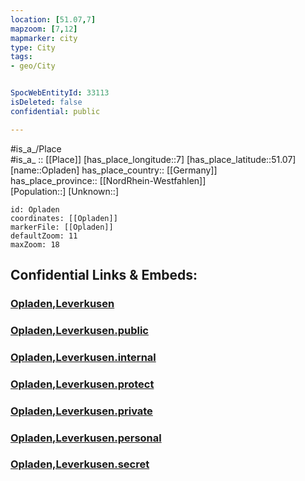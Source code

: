 ```yaml
---
location: [51.07,7] 
mapzoom: [7,12] 
mapmarker: city 
type: City
tags:
- geo/City


SpocWebEntityId: 33113
isDeleted: false
confidential: public

---
```

#is_a_/Place  
#is_a_ :: [[Place]] 
[has_place_longitude::7] 
[has_place_latitude::51.07] 
[name::Opladen] 
has_place_country:: [[Germany]]  
has_place_province:: [[NordRhein-Westfahlen]]  
[Population::] 
[Unknown::] 


```leaflet
id: Opladen
coordinates: [[Opladen]] 
markerFile: [[Opladen]] 
defaultZoom: 11 
maxZoom: 18
```


## Confidential Links & Embeds: 

### [Opladen,Leverkusen](/_Standards/Earth/Continent/Europe/Europe~Central/Germany/Germany~West/Nordrhein-Westfalen/counties~NW/Leverkusen/Opladen,Leverkusen.md) 

### [Opladen,Leverkusen.public](/_public/Earth/Continent/Europe/Europe~Central/Germany/Germany~West/Nordrhein-Westfalen/counties~NW/Leverkusen/Opladen,Leverkusen.public.md) 

### [Opladen,Leverkusen.internal](/_internal/Earth/Continent/Europe/Europe~Central/Germany/Germany~West/Nordrhein-Westfalen/counties~NW/Leverkusen/Opladen,Leverkusen.internal.md) 

### [Opladen,Leverkusen.protect](/_protect/Earth/Continent/Europe/Europe~Central/Germany/Germany~West/Nordrhein-Westfalen/counties~NW/Leverkusen/Opladen,Leverkusen.protect.md) 

### [Opladen,Leverkusen.private](/_private/Earth/Continent/Europe/Europe~Central/Germany/Germany~West/Nordrhein-Westfalen/counties~NW/Leverkusen/Opladen,Leverkusen.private.md) 

### [Opladen,Leverkusen.personal](/_personal/Earth/Continent/Europe/Europe~Central/Germany/Germany~West/Nordrhein-Westfalen/counties~NW/Leverkusen/Opladen,Leverkusen.personal.md) 

### [Opladen,Leverkusen.secret](/_secret/Earth/Continent/Europe/Europe~Central/Germany/Germany~West/Nordrhein-Westfalen/counties~NW/Leverkusen/Opladen,Leverkusen.secret.md)


